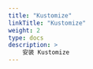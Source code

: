 ```yaml
---
title: "Kustomize"
linkTitle: "Kustomize"
weight: 2
type: docs
description: >
    安装 Kustomize
---
```

